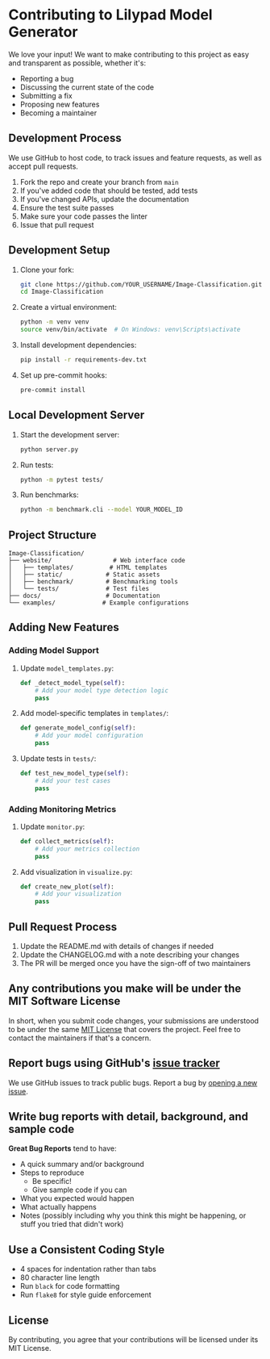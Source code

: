# Contributing to Lilypad Model Generator

We love your input! We want to make contributing to this project as easy and transparent as possible, whether it's:

- Reporting a bug
- Discussing the current state of the code
- Submitting a fix
- Proposing new features
- Becoming a maintainer

## Development Process

We use GitHub to host code, to track issues and feature requests, as well as accept pull requests.

1. Fork the repo and create your branch from `main`
2. If you've added code that should be tested, add tests
3. If you've changed APIs, update the documentation
4. Ensure the test suite passes
5. Make sure your code passes the linter
6. Issue that pull request

## Development Setup

1. Clone your fork:
   ```bash
   git clone https://github.com/YOUR_USERNAME/Image-Classification.git
   cd Image-Classification
   ```

2. Create a virtual environment:
   ```bash
   python -m venv venv
   source venv/bin/activate  # On Windows: venv\Scripts\activate
   ```

3. Install development dependencies:
   ```bash
   pip install -r requirements-dev.txt
   ```

4. Set up pre-commit hooks:
   ```bash
   pre-commit install
   ```

## Local Development Server

1. Start the development server:
   ```bash
   python server.py
   ```

2. Run tests:
   ```bash
   python -m pytest tests/
   ```

3. Run benchmarks:
   ```bash
   python -m benchmark.cli --model YOUR_MODEL_ID
   ```

## Project Structure

```
Image-Classification/
├── website/                 # Web interface code
│   ├── templates/          # HTML templates
│   ├── static/            # Static assets
│   ├── benchmark/         # Benchmarking tools
│   └── tests/             # Test files
├── docs/                  # Documentation
└── examples/             # Example configurations
```

## Adding New Features

### Adding Model Support

1. Update `model_templates.py`:
   ```python
   def _detect_model_type(self):
       # Add your model type detection logic
       pass
   ```

2. Add model-specific templates in `templates/`:
   ```python
   def generate_model_config(self):
       # Add your model configuration
       pass
   ```

3. Update tests in `tests/`:
   ```python
   def test_new_model_type(self):
       # Add your test cases
       pass
   ```

### Adding Monitoring Metrics

1. Update `monitor.py`:
   ```python
   def collect_metrics(self):
       # Add your metrics collection
       pass
   ```

2. Add visualization in `visualize.py`:
   ```python
   def create_new_plot(self):
       # Add your visualization
       pass
   ```

## Pull Request Process

1. Update the README.md with details of changes if needed
2. Update the CHANGELOG.md with a note describing your changes
3. The PR will be merged once you have the sign-off of two maintainers

## Any contributions you make will be under the MIT Software License
In short, when you submit code changes, your submissions are understood to be under the same [MIT License](http://choosealicense.com/licenses/mit/) that covers the project. Feel free to contact the maintainers if that's a concern.

## Report bugs using GitHub's [issue tracker](https://github.com/OWNER/Image-Classification/issues)
We use GitHub issues to track public bugs. Report a bug by [opening a new issue](https://github.com/OWNER/Image-Classification/issues/new).

## Write bug reports with detail, background, and sample code

**Great Bug Reports** tend to have:

- A quick summary and/or background
- Steps to reproduce
  - Be specific!
  - Give sample code if you can
- What you expected would happen
- What actually happens
- Notes (possibly including why you think this might be happening, or stuff you tried that didn't work)

## Use a Consistent Coding Style

* 4 spaces for indentation rather than tabs
* 80 character line length
* Run `black` for code formatting
* Run `flake8` for style guide enforcement

## License
By contributing, you agree that your contributions will be licensed under its MIT License.